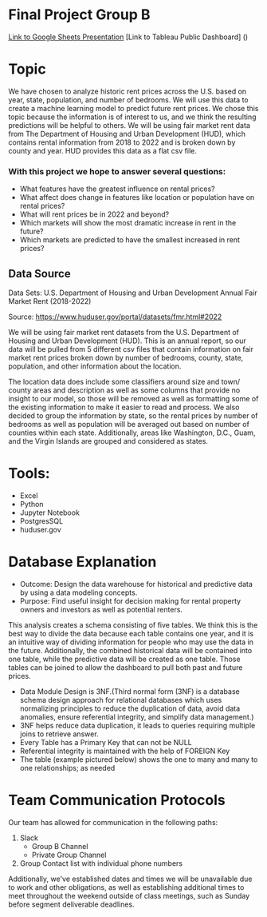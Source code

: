 # Final Project Group B

[Link to Google Sheets Presentation](https://docs.google.com/presentation/d/1fltjRtZX1BJr0tq8ZaeOzK9XdhFQc2pVGuA4H81irGU/edit?usp=sharing)
[Link to Tableau Public Dashboard] ()

# Topic

We have chosen to analyze historic rent prices across the U.S. based on year, state, population, and number of bedrooms. We will use this data to create a machine learning model to predict future rent prices. We chose this topic because the information is of interest to us, and we think the resulting predictions will be helpful to others. We will be using fair market rent data from The Department of Housing and Urban Development (HUD), which contains rental information from 2018 to 2022 and is broken down by county and year. HUD provides this data as a flat csv file.

### With this project we hope to answer several questions:

* What features have the greatest influence on rental prices?
* What affect does change in features like location or population have on rental prices?
* What will rent prices be in 2022 and beyond?
* Which markets will show the most dramatic increase in rent in the future?
* Which markets are predicted to have the smallest increased in rent prices?

## Data Source

Data Sets: U.S. Department of Housing and Urban Development Annual Fair Market Rent (2018-2022)

Source: https://www.huduser.gov/portal/datasets/fmr.html#2022 </br>

We will be using fair market rent datasets from the U.S. Department of Housing and Urban Development (HUD). This is an annual report, so our data will be pulled from 5 different csv files that contain information on fair market rent prices broken down by number of bedrooms, county, state, population, and other information about the location.

The location data does include some classifiers around size and town/ county areas and description as well as some columns that provide no insight to our model, so those will be removed as well as formatting some of the existing information to make it easier to read and process. We also decided to group the information by state, so the rental prices by number of bedrooms as well as population will be averaged out based on number of counties within each state. Additionally, areas like Washington, D.C., Guam, and the Virgin Islands are grouped and considered as states.

# Tools: 

* Excel
* Python
* Jupyter Notebook
* PostgresSQL
* huduser.gov


# Database Explanation

* Outcome: Design the data warehouse for historical and predictive data by using a data modeling concepts. 
* Purpose: Find useful insight for decision making for rental property owners and investors as well as potential renters. 

This analysis creates a schema consisting of five tables. We think this is the best way to divide the data because each table contains one year, and it is an intuitive way of dividing information for people who may use the data in the future. Additionally, the combined historical data will be contained into one table, while the predictive data will be created as one table. Those tables can be joined to allow the dashboard to pull both past and future prices.

* Data Module Design is 3NF.(Third normal form (3NF) is a database schema design approach for relational databases which uses normalizing principles to reduce the duplication of data, avoid data anomalies, ensure referential integrity, and simplify data management.)
* 3NF helps reduce data duplication, it leads to queries requiring multiple joins to retrieve answer.
* Every Table has a Primary Key that can not be NULL
* Referential integrity is maintained with the help of FOREIGN Key
* The table (example pictured below) shows the one to many and many to one relationships; as needed


# Team Communication Protocols

Our team has allowed for communication in the following paths:
1. Slack 
    * Group B Channel
    * Private Group Channel
2. Group Contact list with individual phone numbers

Additionally, we've established dates and times we will be unavailable due to work and other obligations, as well as establishing additional times to meet throughout the weekend outside of class meetings, such as Sunday before segment deliverable deadlines.
